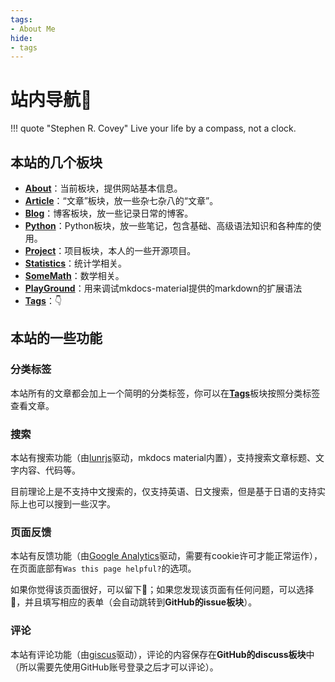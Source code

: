 ```yaml
---
tags:
- About Me
hide:
- tags
---
```


# 站内导航🧭

!!! quote "Stephen R. Covey"
	Live your life by a compass, not a clock.

## 本站的几个板块

- [**About**](/About)：当前板块，提供网站基本信息。
- [**Article**](/Article)：“文章”板块，放一些杂七杂八的“文章”。
- [**Blog**](/Blog)：博客板块，放一些记录日常的博客。
- [**Python**](/Python)：Python板块，放一些笔记，包含基础、高级语法知识和各种库的使用。
- [**Project**](/Project)：项目板块，本人的一些开源项目。
- [**Statistics**](/Statistics)：统计学相关。
- [**SomeMath**](/SomeMath)：数学相关。
- [**PlayGround**](/playground)：用来调试mkdocs-material提供的markdown的扩展语法
- [**Tags**](/tags/)：👇
## 本站的一些功能
### 分类标签
本站所有的文章都会加上一个简明的分类标签，你可以在[**Tags**](/tags)板块按照分类标签查看文章。

### 搜索
本站有搜索功能（由[lunrjs](https://lunrjs.com/)驱动，mkdocs material内置），支持搜索文章标题、文字内容、代码等。

目前理论上是不支持中文搜索的，仅支持英语、日文搜索，但是基于日语的支持实际上也可以搜到一些汉字。
### 页面反馈
本站有反馈功能（由[Google Analytics](https://analytics.google.com/analytics/web/)驱动，需要有cookie许可才能正常运作），在页面底部有`Was this page helpful?`的选项。

如果你觉得该页面很好，可以留下🙂；如果您发现该页面有任何问题，可以选择🙁，并且填写相应的表单（会自动跳转到**GitHub的issue板块**）。

### 评论
本站有评论功能（由[giscus](https://giscus.app/)驱动），评论的内容保存在**GitHub的discuss板块**中（所以需要先使用GitHub账号登录之后才可以评论）。
